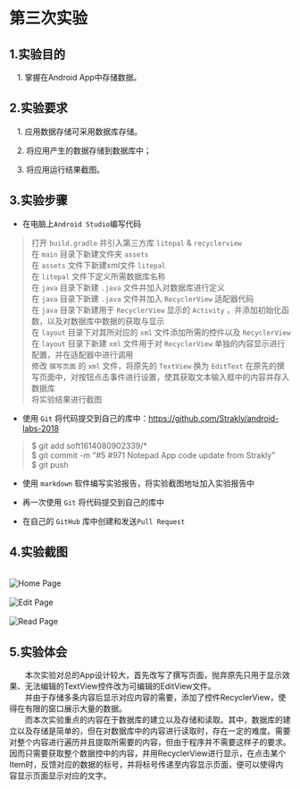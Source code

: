 # 第三次实验
## 1.实验目的
&emsp;1. 掌握在Android App中存储数据。 

## 2.实验要求
&emsp;1. 应用数据存储可采用数据库存储。

&emsp;2. 将应用产生的数据存储到数据库中；

&emsp;3. 将应用运行结果截图。  

## 3.实验步骤

- 在电脑上`Android Studio`编写代码  
>打开 `build.gradle` 并引入第三方库 `litepal` & `recyclerview`   
>在 `main` 目录下新建文件夹 `assets`   
>在 `assets` 文件下新建xml文件 `litepal`   
>在 `litepal` 文件下定义所需数据库名称   
>在 `java` 目录下新建 `.java` 文件并加入对数据库进行定义   
>在 `java` 目录下新建 `.java` 文件并加入 `RecyclerView` 适配器代码   
>在 `java` 目录下新建用于 `RecyclerView` 显示的 `Activity` ，并添加初始化函数，以及对数据库中数据的获取与显示   
>在 `layout` 目录下对其所对应的 `xml` 文件添加所需的控件以及 `RecyclerView`   
>在 `layout` 目录下新建 `xml` 文件用于对 `RecyclerView` 单独的内容显示进行配置，并在适配器中进行调用   
>修改 `撰写页面` 的 `xml` 文件，将原先的 `TextView` 换为 `EditText` 
>在原先的撰写页面中，对按钮点击事件进行设置，使其获取文本输入框中的内容并存入数据库   
>将实验结果进行截图

- 使用 `Git` 将代码提交到自己的库中：https://github.com/Strakly/android-labs-2018
  
>$ git add soft1614080902339/*  
>$ git commit -m "#5 #971 Notepad App code update from Strakly"  
>$ git push  

- 使用 `markdown` 软件编写实验报告，将实验截图地址加入实验报告中

- 再一次使用 `Git` 将代码提交到自己的库中

- 在自己的 `GitHub` 库中创建和发送`Pull Request`

## 4.实验截图
&emsp;   
![](https://raw.githubusercontent.com/Strakly/android-labs-2018/master/soft1614080902339/AndroidScreenshot_1.png "Home Page")
&emsp;   
&emsp;   
![](https://raw.githubusercontent.com/Strakly/android-labs-2018/master/soft1614080902339/AndroidScreenshot_2.png "Edit Page")
&emsp;   
&emsp;   
![](https://raw.githubusercontent.com/Strakly/android-labs-2018/master/soft1614080902339/AndroidScreenshot_3.png "Read Page")
## 5.实验体会
&emsp;&emsp;本次实验对总的App设计较大，首先改写了撰写页面，抛弃原先只用于显示效果、无法编辑的TextView控件改为可编辑的EditView文件。   
&emsp;&emsp;并由于存储多条内容后显示对应内容的需要，添加了控件RecyclerView，使得在有限的窗口展示大量的数据。   
&emsp;&emsp;而本次实验重点的内容在于数据库的建立以及存储和读取。其中，数据库的建立以及存储是简单的，但在对数据库中的内容进行读取时，存在一定的难度。需要对整个内容进行遍历并且提取所需要的内容，但由于程序并不需要这样子的要求。因而只需要获取整个数据控中的内容，并用RecyclerView进行显示，在点击某个Item时，反馈对应的数据的标号，并将标号传递至内容显示页面，便可以使得内容显示页面显示对应的文字。   